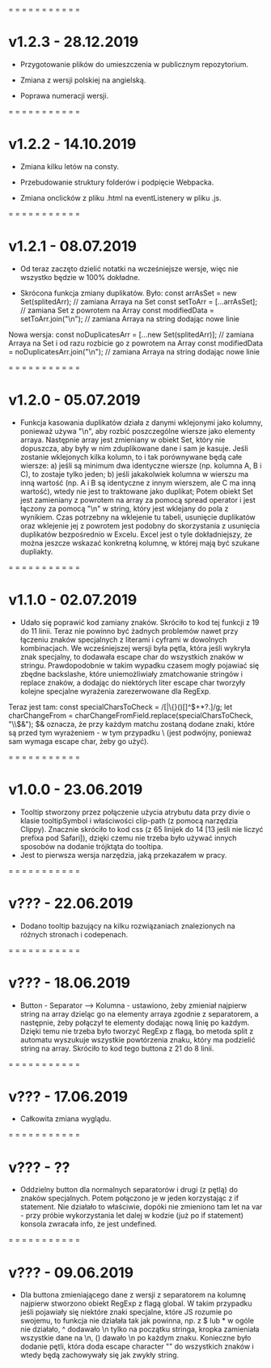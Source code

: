 
= = = = = = = = = = =

# v1.2.3 - 28.12.2019

- Przygotowanie plików do umieszczenia w publicznym repozytorium.

- Zmiana z wersji polskiej na angielską.

- Poprawa numeracji wersji.

= = = = = = = = = = =

# v1.2.2 - 14.10.2019

- Zmiana kilku letów na consty.

- Przebudowanie struktury folderów i podpięcie Webpacka.

- Zmiana onclicków z pliku .html na eventListenery w pliku .js.

= = = = = = = = = = =

# v1.2.1 - 08.07.2019

- Od teraz zaczęto dzielić notatki na wcześniejsze wersje, więc nie wszystko będzie w 100% dokładne.

- Skrócona funkcja zmiany duplikatów. Było:
const arrAsSet = new Set(splitedArr); // zamiana Arraya na Set
const setToArr = [...arrAsSet]; // zamiana Set z powrotem na Array
const modifiedData = setToArr.join("\n"); // zamiana Arraya na string dodając nowe linie

Nowa wersja:
const noDuplicatesArr = [...new Set(splitedArr)]; // zamiana Arraya na Set i od razu rozbicie go z powrotem na Array
const modifiedData = noDuplicatesArr.join("\n"); // zamiana Arraya na string dodając nowe linie

= = = = = = = = = = =

# v1.2.0 - 05.07.2019

- Funkcja kasowania duplikatów działa z danymi wklejonymi jako kolumny, ponieważ używa "\n", aby rozbić poszczególne wiersze jako elementy arraya. Następnie array jest zmieniany w obiekt Set, który nie dopuszcza, aby były w nim zduplikowane dane i sam je kasuje. Jeśli zostanie wklejonych kilka kolumn, to i tak porównywane będą całe wiersze:
    a) jeśli są minimum dwa identyczne wiersze (np. kolumna A, B i C), to zostaje tylko jeden;
    b) jeśli jakakolwiek kolumna w wierszu ma inną wartość (np. A i B są identyczne z innym wierszem, ale C ma inną wartość), wtedy nie jest to traktowane jako duplikat;
Potem obiekt Set jest zamieniany z powrotem na array za pomocą spread operator i jest łączony za pomocą "\n" w string, który jest wklejany do pola z wynikiem.
Czas potrzebny na wklejenie tu tabeli, usunięcie duplikatów oraz wklejenie jej z powrotem jest podobny do skorzystania z usunięcia duplikatów bezpośrednio w Excelu. Excel jest o tyle dokładniejszy, że można jeszcze wskazać konkretną kolumnę, w której mają być szukane dupliakty. 

= = = = = = = = = = =

# v1.1.0 - 02.07.2019

- Udało się poprawić kod zamiany znaków. Skróciło to kod tej funkcji z 19 do 11 linii. Teraz nie powinno być żadnych problemów nawet przy łączeniu znaków specjalnych z literami i cyframi w dowolnych kombinacjach. We wcześniejszej wersji była pętla, która jeśli wykryła znak specjalny, to dodawała escape char do wszystkich znaków w stringu. Prawdopodobnie w takim wypadku czasem mogły pojawiać się zbędne backslashe, które uniemożliwiały zmatchowanie stringów i replace znaków, a dodając do niektórych liter escape char tworzyły kolejne specjalne wyrażenia zarezerwowane dla RegExp.
    
Teraz jest tam:
const specialCharsToCheck = /[|\\{}()[\]^$+*?.]/g;
let charChangeFrom = charChangeFromField.replace(specialCharsToCheck, "\\$&");
$& oznacza, że przy każdym matchu zostaną dodane znaki, które są przed tym wyrażeniem - w tym przypadku \\ (jest podwójny, ponieważ sam wymaga escape char, żeby go użyć).

= = = = = = = = = = =

# v1.0.0 - 23.06.2019

- Tooltip stworzony przez połączenie użycia atrybutu data przy divie o klasie tooltipSymbol i właściwości clip-path (z pomocą narzędzia Clippy). Znacznie skróciło to kod css (z 65 linijek do 14 [13 jeśli nie liczyć prefixa pod Safari]), dzięki czemu nie trzeba było używać innych sposobów na dodanie trójktąta do tooltipa.
- Jest to pierwsza wersja narzędzia, jaką przekazałem w pracy.

= = = = = = = = = = =

# v??? - 22.06.2019

- Dodano tooltip bazujący na kilku rozwiązaniach znalezionych na różnych stronach i codepenach.

= = = = = = = = = = =

# v??? - 18.06.2019

- Button - Separator --> Kolumna - ustawiono, żeby zmieniał najpierw string na array dzieląc go na elementy arraya zgodnie z separatorem, a następnie, żeby połączył te elementy dodając nową linię po każdym. Dzięki temu nie trzeba było tworzyć RegExp z flagą, bo metoda split z automatu wyszukuje wszystkie powtórzenia znaku, który ma podzielić string na array. Skróciło to kod tego buttona z 21 do 8 linii.

= = = = = = = = = = =

# v??? - 17.06.2019

- Całkowita zmiana wyglądu.

= = = = = = = = = = =

# v??? - ??

- Oddzielny button dla normalnych separatorów i drugi (z pętlą) do znaków specjalnych. Potem połączono je w jeden korzystając z if statement. Nie działało to właściwie, dopóki nie zmieniono tam let na var - przy próbie wykorzystania let dalej w kodzie (już po if statement) konsola zwracała info, że jest undefined.

= = = = = = = = = = =

# v??? - 09.06.2019

- Dla buttona zmieniającego dane z wersji z separatorem na kolumnę najpierw stworzono obiekt RegExp z flagą global. W takim przypadku jeśli pojawiały się niektóre znaki specjalne, które JS rozumie po swojemu, to funkcja nie działała tak jak powinna, np. z $ lub * w ogóle nie działało, ^ dodawało \n tylko na początku stringa, kropka zamieniała wszystkie dane na \n, () dawało \n po każdym znaku.
Konieczne było dodanie pętli, która doda escape character "\" do wszystkich znaków i wtedy będą zachowywały się jak zwykły string.
